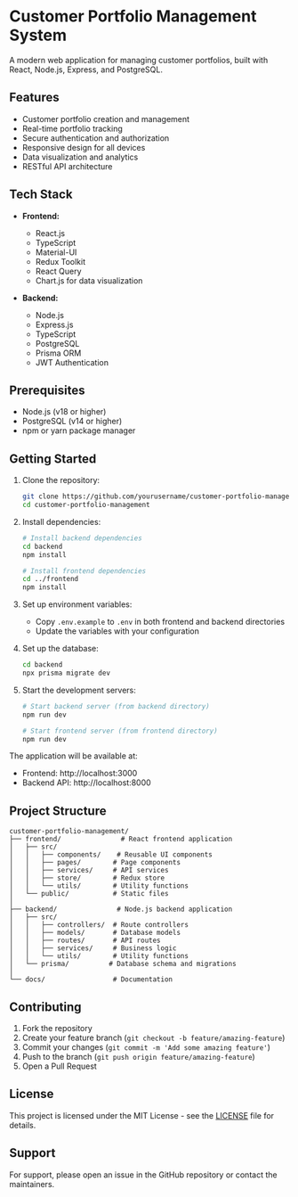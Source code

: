 # Customer Portfolio Management System

A modern web application for managing customer portfolios, built with React, Node.js, Express, and PostgreSQL.

## Features

- Customer portfolio creation and management
- Real-time portfolio tracking
- Secure authentication and authorization
- Responsive design for all devices
- Data visualization and analytics
- RESTful API architecture

## Tech Stack

- **Frontend:**
  - React.js
  - TypeScript
  - Material-UI
  - Redux Toolkit
  - React Query
  - Chart.js for data visualization

- **Backend:**
  - Node.js
  - Express.js
  - TypeScript
  - PostgreSQL
  - Prisma ORM
  - JWT Authentication

## Prerequisites

- Node.js (v18 or higher)
- PostgreSQL (v14 or higher)
- npm or yarn package manager

## Getting Started

1. Clone the repository:
   ```bash
   git clone https://github.com/yourusername/customer-portfolio-management.git
   cd customer-portfolio-management
   ```

2. Install dependencies:
   ```bash
   # Install backend dependencies
   cd backend
   npm install

   # Install frontend dependencies
   cd ../frontend
   npm install
   ```

3. Set up environment variables:
   - Copy `.env.example` to `.env` in both frontend and backend directories
   - Update the variables with your configuration

4. Set up the database:
   ```bash
   cd backend
   npx prisma migrate dev
   ```

5. Start the development servers:
   ```bash
   # Start backend server (from backend directory)
   npm run dev

   # Start frontend server (from frontend directory)
   npm run dev
   ```

The application will be available at:
- Frontend: http://localhost:3000
- Backend API: http://localhost:8000

## Project Structure

```
customer-portfolio-management/
├── frontend/               # React frontend application
│   ├── src/
│   │   ├── components/    # Reusable UI components
│   │   ├── pages/        # Page components
│   │   ├── services/     # API services
│   │   ├── store/        # Redux store
│   │   └── utils/        # Utility functions
│   └── public/           # Static files
│
├── backend/               # Node.js backend application
│   ├── src/
│   │   ├── controllers/  # Route controllers
│   │   ├── models/       # Database models
│   │   ├── routes/       # API routes
│   │   ├── services/     # Business logic
│   │   └── utils/        # Utility functions
│   └── prisma/          # Database schema and migrations
│
└── docs/                 # Documentation
```

## Contributing

1. Fork the repository
2. Create your feature branch (`git checkout -b feature/amazing-feature`)
3. Commit your changes (`git commit -m 'Add some amazing feature'`)
4. Push to the branch (`git push origin feature/amazing-feature`)
5. Open a Pull Request

## License

This project is licensed under the MIT License - see the [LICENSE](LICENSE) file for details.

## Support

For support, please open an issue in the GitHub repository or contact the maintainers.